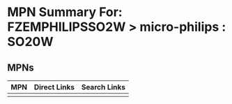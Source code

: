 



# MPN Summary For: FZEMPHILIPSSO2W > micro-philips : SO20W

## MPNs
  

|MPN|Direct Links|Search Links|
| :--- | :--- | :--- |
||||
